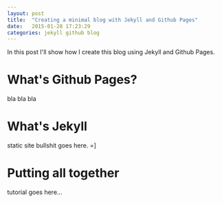 ```yaml
---
layout: post
title:  "Creating a minimal blog with Jekyll and Github Pages"
date:   2015-01-28 17:23:29
categories: jekyll github blog
---
```


In this post I'll show how I create this blog using Jekyll and Github Pages.

# What's Github Pages?

bla bla bla

# What's Jekyll

static site bullshit goes here. =]



# Putting all together

tutorial goes here...

